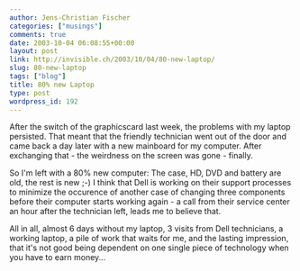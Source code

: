 ```yaml
---
author: Jens-Christian Fischer
categories: ["musings"]
comments: true
date: 2003-10-04 06:08:55+00:00
layout: post
link: http://invisible.ch/2003/10/04/80-new-laptop/
slug: 80-new-laptop
tags: ["blog"]
title: 80% new Laptop
type: post
wordpress_id: 192
---
```


After the switch of the graphicscard last week, the problems with my laptop persisted. That meant that the friendly technician went out of the door and came back a day later with a new mainboard for my computer. After exchanging that - the weirdness on the screen was gone - finally.

So I'm left with a 80% new computer: The case, HD, DVD and battery are old, the rest is new ;-) I think that Dell is working on their support processes to minimize the occurence of another case of changing three components before their computer starts working again - a call from their service center an hour after the technician left, leads me to believe that.

All in all, almost 6 days without my laptop, 3 visits from Dell technicians, a working laptop, a pile of work that waits for me, and the lasting impression, that it's not good being dependent on one single piece of technology when you have to earn money...
